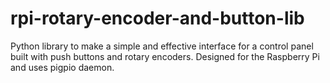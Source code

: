 # rpi-rotary-encoder-and-button-lib
Python library to make a simple and effective interface for a control panel built with push buttons and rotary encoders. Designed for the Raspberry Pi and uses pigpio daemon.
